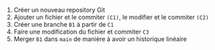 1. Créer un nouveau repository Git
2. Ajouter un fichier et le commiter `(C1)`, le modifier et le commiter `(C2)`
3. Créer une branche `B1` à partir de `C1`
4. Faire une modification du fichier et commiter `C3`
5. Merger `B1` dans `main` de manière à avoir un historique linéaire


